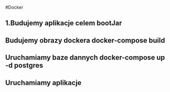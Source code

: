 #Docker
## 1.Budujemy aplikacje celem bootJar
## Budujemy obrazy dockera docker-compose build
## Uruchamiamy baze dannych docker-compose up -d postgres
## Uruchamiamy aplikacje 
